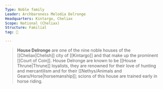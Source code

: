 ```yaml
---
Type: Noble family
Leader: Archbaroness Melodia Delronge
Headquarters: Kintargo, Cheliax
Scope: National (Cheliax)
Structure: Familial
tag: 👥

---
```


> **House Delronge** are one of the nine noble houses of the [[Cheliax|Chelish]] city of [[Kintargo]] and that make up the prominent [[Court of Coin]]. House Delronge are known to be [[House Thrune|Thrune]] loyalists, they are renowned for their love of hunting and mercantilism and for their [[Nethys/Animals and Gears/Horse|horsemanship]]; scions of this house are trained early in horse riding.









